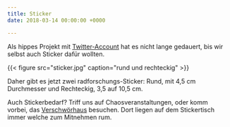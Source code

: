 ```yaml
---
title: Sticker
date: 2018-03-14 00:00:00 +0000

---
```

Als hippes Projekt mit [Twitter-Account](https://twitter.com/radforschung) hat es nicht lange gedauert, bis wir selbst auch Sticker dafür wollten.

{{< figure src="sticker.jpg" caption="rund und rechteckig" >}}

Daher gibt es jetzt zwei radforschungs-Sticker: Rund, mit 4,5 cm Durchmesser und Rechteckig, 3,5 auf 10,5 cm.

Auch Stickerbedarf? Triff uns auf Chaosveranstaltungen, oder komm vorbei, das [Verschwörhaus](https://verschwoerhaus.de) besuchen. Dort liegen auf dem Stickertisch immer welche zum Mitnehmen rum.